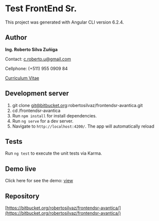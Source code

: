 # Test FrontEnd Sr.

This project was generated with Angular CLI version 6.2.4.

## Author

**Ing. Roberto Silva Zuñiga**

Contact: c.roberto.u@gmail.com

Cellphone: (+511) 955 0909 84

[Curriculum Vitae](https://www.linkedin.com/in/robertosilvazuniga/)


## Development server
1. git clone git@bitbucket.org:robertosilvaz/frontendsr-avantica.git
2. cd /frontendsr-avantica
3. Run `npm install` for install dependencies. 
4. Run `ng serve` for a dev server. 
5. Navigate to `http://localhost:4200/`. The app will automatically reload  

## Tests

Run `ng test` to execute the unit tests via Karma.

## Demo live
Click here for see the demo: [view](http://proyecto-prueba.com/RobertoSilva/#/request/)

## Repository
[https://bitbucket.org/robertosilvaz/frontendsr-avantica/](https://bitbucket.org/robertosilvaz/frontendsr-avantica/)